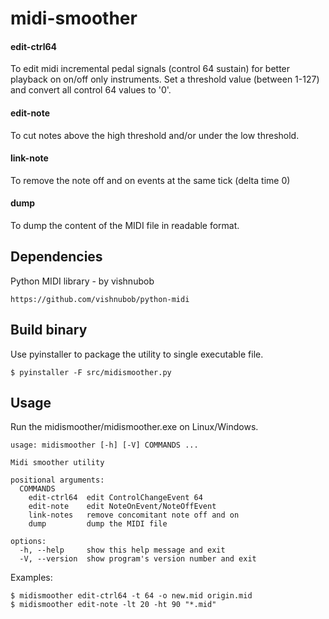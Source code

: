 # midi-smoother

#### edit-ctrl64
To edit midi incremental pedal signals (control 64 sustain) for better playback on on/off only instruments. Set a threshold value (between 1-127) and convert all control 64 values to '0'.

#### edit-note
To cut notes above the high threshold and/or under the low threshold.

#### link-note
To remove the note off and on events at the same tick (delta time 0)

#### dump
To dump the content of the MIDI file in readable format.

## Dependencies

Python MIDI library - by vishnubob
```
https://github.com/vishnubob/python-midi
```

## Build binary

Use pyinstaller to package the utility to single executable file.
```
$ pyinstaller -F src/midismoother.py
```

## Usage

Run the midismoother/midismoother.exe on Linux/Windows.
```
usage: midismoother [-h] [-V] COMMANDS ...

Midi smoother utility

positional arguments:
  COMMANDS
    edit-ctrl64  edit ControlChangeEvent 64
    edit-note    edit NoteOnEvent/NoteOffEvent
    link-notes   remove concomitant note off and on
    dump         dump the MIDI file

options:
  -h, --help     show this help message and exit
  -V, --version  show program's version number and exit
```

Examples:
```
$ midismoother edit-ctrl64 -t 64 -o new.mid origin.mid
$ midismoother edit-note -lt 20 -ht 90 "*.mid"
```    
